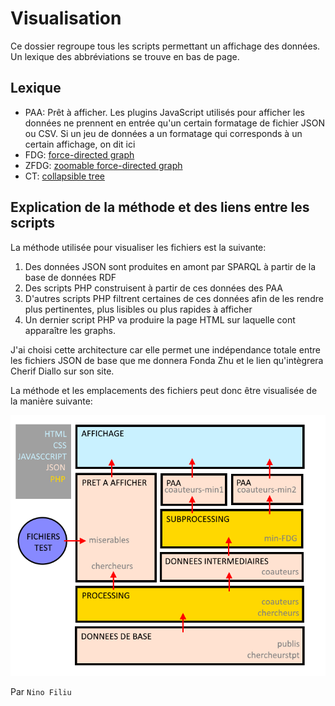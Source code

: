# Visualisation

Ce dossier regroupe tous les scripts permettant un affichage des données. Un lexique des abbréviations se trouve en bas de page.

## Lexique

- PAA: Prêt à afficher. Les plugins JavaScript utilisés pour afficher les données ne prennent en entrée qu'un certain formatage de fichier JSON ou CSV. Si un jeu de données a un formatage qui corresponds à un certain affichage, on dit ici 
- FDG: [force-directed graph](https://bl.ocks.org/mbostock/4062045)
- ZFDG: [zoomable force-directed graph](https://bl.ocks.org/pkerpedjiev/f2e6ebb2532dae603de13f0606563f5b)
- CT: [collapsible tree](https://bl.ocks.org/mbostock/4339083)

## Explication de la méthode et des liens entre les scripts

La méthode utilisée pour visualiser les fichiers est la suivante:
1. Des données JSON sont produites en amont par SPARQL à partir de la base de données RDF
2. Des scripts PHP construisent à partir de ces données des PAA
3. D'autres scripts PHP filtrent certaines de ces données afin de les rendre plus pertinentes, plus lisibles ou plus rapides à afficher
4. Un dernier script PHP va produire la page HTML sur laquelle cont apparaître les graphs.

J'ai choisi cette architecture car elle permet une indépendance totale entre les fichiers JSON de base que me donnera Fonda Zhu et le lien qu'intègrera Cherif Diallo sur son site.

La méthode et les emplacements des fichiers peut donc être visualisée de la manière suivante:

![Cheminement des informations, des données jusqu'à la visualisation](../resource/chemin-infos-visualisation.png "cheminement des informations, des données jusqu'à la visualisation")

Par `Nino Filiu`
